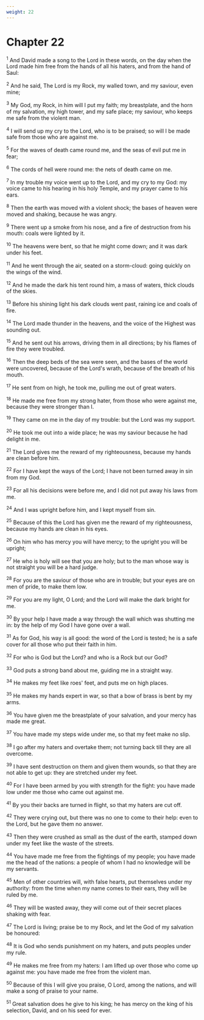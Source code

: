 ```yaml
---
weight: 22
---
```


# Chapter 22

<sup>1</sup> And David made a song to the Lord in these words, on the day when the Lord made him free from the hands of all his haters, and from the hand of Saul: 

<sup>2</sup> And he said, The Lord is my Rock, my walled town, and my saviour, even mine; 

<sup>3</sup> My God, my Rock, in him will I put my faith; my breastplate, and the horn of my salvation, my high tower, and my safe place; my saviour, who keeps me safe from the violent man. 

<sup>4</sup> I will send up my cry to the Lord, who is to be praised; so will I be made safe from those who are against me. 

<sup>5</sup> For the waves of death came round me, and the seas of evil put me in fear; 

<sup>6</sup> The cords of hell were round me: the nets of death came on me. 

<sup>7</sup> In my trouble my voice went up to the Lord, and my cry to my God: my voice came to his hearing in his holy Temple, and my prayer came to his ears. 

<sup>8</sup> Then the earth was moved with a violent shock; the bases of heaven were moved and shaking, because he was angry. 

<sup>9</sup> There went up a smoke from his nose, and a fire of destruction from his mouth: coals were lighted by it. 

<sup>10</sup> The heavens were bent, so that he might come down; and it was dark under his feet. 

<sup>11</sup> And he went through the air, seated on a storm-cloud: going quickly on the wings of the wind. 

<sup>12</sup> And he made the dark his tent round him, a mass of waters, thick clouds of the skies. 

<sup>13</sup> Before his shining light his dark clouds went past, raining ice and coals of fire. 

<sup>14</sup> The Lord made thunder in the heavens, and the voice of the Highest was sounding out. 

<sup>15</sup> And he sent out his arrows, driving them in all directions; by his flames of fire they were troubled. 

<sup>16</sup> Then the deep beds of the sea were seen, and the bases of the world were uncovered, because of the Lord's wrath, because of the breath of his mouth. 

<sup>17</sup> He sent from on high, he took me, pulling me out of great waters. 

<sup>18</sup> He made me free from my strong hater, from those who were against me, because they were stronger than I. 

<sup>19</sup> They came on me in the day of my trouble: but the Lord was my support. 

<sup>20</sup> He took me out into a wide place; he was my saviour because he had delight in me. 

<sup>21</sup> The Lord gives me the reward of my righteousness, because my hands are clean before him. 

<sup>22</sup> For I have kept the ways of the Lord; I have not been turned away in sin from my God. 

<sup>23</sup> For all his decisions were before me, and I did not put away his laws from me. 

<sup>24</sup> And I was upright before him, and I kept myself from sin. 

<sup>25</sup> Because of this the Lord has given me the reward of my righteousness, because my hands are clean in his eyes. 

<sup>26</sup> On him who has mercy you will have mercy; to the upright you will be upright; 

<sup>27</sup> He who is holy will see that you are holy; but to the man whose way is not straight you will be a hard judge. 

<sup>28</sup> For you are the saviour of those who are in trouble; but your eyes are on men of pride, to make them low. 

<sup>29</sup> For you are my light, O Lord; and the Lord will make the dark bright for me. 

<sup>30</sup> By your help I have made a way through the wall which was shutting me in: by the help of my God I have gone over a wall. 

<sup>31</sup> As for God, his way is all good: the word of the Lord is tested; he is a safe cover for all those who put their faith in him. 

<sup>32</sup> For who is God but the Lord? and who is a Rock but our God? 

<sup>33</sup> God puts a strong band about me, guiding me in a straight way. 

<sup>34</sup> He makes my feet like roes' feet, and puts me on high places. 

<sup>35</sup> He makes my hands expert in war, so that a bow of brass is bent by my arms. 

<sup>36</sup> You have given me the breastplate of your salvation, and your mercy has made me great. 

<sup>37</sup> You have made my steps wide under me, so that my feet make no slip. 

<sup>38</sup> I go after my haters and overtake them; not turning back till they are all overcome. 

<sup>39</sup> I have sent destruction on them and given them wounds, so that they are not able to get up: they are stretched under my feet. 

<sup>40</sup> For I have been armed by you with strength for the fight: you have made low under me those who came out against me. 

<sup>41</sup> By you their backs are turned in flight, so that my haters are cut off. 

<sup>42</sup> They were crying out, but there was no one to come to their help: even to the Lord, but he gave them no answer. 

<sup>43</sup> Then they were crushed as small as the dust of the earth, stamped down under my feet like the waste of the streets. 

<sup>44</sup> You have made me free from the fightings of my people; you have made me the head of the nations: a people of whom I had no knowledge will be my servants. 

<sup>45</sup> Men of other countries will, with false hearts, put themselves under my authority: from the time when my name comes to their ears, they will be ruled by me. 

<sup>46</sup> They will be wasted away, they will come out of their secret places shaking with fear. 

<sup>47</sup> The Lord is living; praise be to my Rock, and let the God of my salvation be honoured: 

<sup>48</sup> It is God who sends punishment on my haters, and puts peoples under my rule. 

<sup>49</sup> He makes me free from my haters: I am lifted up over those who come up against me: you have made me free from the violent man. 

<sup>50</sup> Because of this I will give you praise, O Lord, among the nations, and will make a song of praise to your name. 

<sup>51</sup> Great salvation does he give to his king; he has mercy on the king of his selection, David, and on his seed for ever. 


